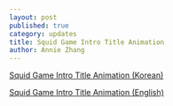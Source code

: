 ```yaml
---
layout: post
published: true
category: updates
title: Squid Game Intro Title Animation
author: Annie Zhang
---
```

[Squid Game Intro Title Animation (Korean)](https://www.youtube.com/watch?v=WuUzmjIy7Jg&ab_channel=%EC%98%81%EC%83%81%EC%9D%B4)

[Squid Game Intro Title Animation (English)](https://www.youtube.com/watch?v=MOVTubwmmA0&ab_channel=%ED%98%A0%EB%8D%95hyenduck)
